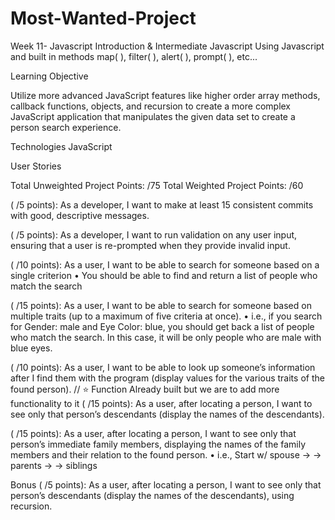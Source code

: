 # Most-Wanted-Project
Week 11- Javascript Introduction & Intermediate Javascript
Using Javascript and built in methods map( ), filter( ), alert( ), prompt( ), etc...

Learning Objective

Utilize more advanced JavaScript features like higher order array methods, callback functions, objects, and recursion to create a more complex JavaScript application that manipulates the given data set to create a person search experience.

Technologies
JavaScript

User Stories

Total Unweighted Project Points: /75
Total Weighted Project Points: /60

( /5 points): As a developer, I want to make at least 15 consistent commits with good, descriptive messages.

( /5 points): As a developer, I want to run validation on any user input, ensuring that a user is re-prompted when they provide invalid input.

( /10 points): As a user, I want to be able to search for someone based on a single criterion   • You should be able to find and return a list of people who match the search

( /15 points): As a user, I want to be able to search for someone based on multiple traits (up to a maximum of five criteria at once).
• i.e., if you search for Gender: male and Eye Color: blue, you should get back a list of people who match the search. In this case, it will be only people who are male with blue eyes.

( /10 points): As a user, I want to be able to look up someone’s information after I find them with the program (display values for the various traits of the found person).
        // ⭐ Function Already built but we are to add more functionality to it
( /15 points): As a user, after locating a person, I want to see only that person’s descendants (display the names of the descendants).

( /15 points): As a user, after locating a person, I want to see only that person’s immediate family members, displaying the names of the family members and their relation to the found person.
    • i.e., Start w/ spouse → → parents → → siblings

Bonus
( /5 points): As a user, after locating a person, I want to see only that person’s descendants (display the names of the descendants), using recursion.
